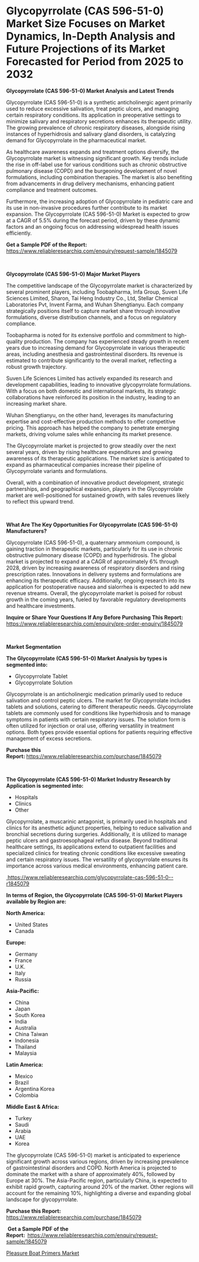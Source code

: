 <p><h1>Glycopyrrolate (CAS 596-51-0) Market Size Focuses on Market Dynamics, In-Depth Analysis and Future Projections of its Market Forecasted for Period from 2025 to 2032</h1></p><p><strong>Glycopyrrolate (CAS 596-51-0) Market Analysis and Latest Trends</strong></p>
<p><p>Glycopyrrolate (CAS 596-51-0) is a synthetic anticholinergic agent primarily used to reduce excessive salivation, treat peptic ulcers, and managing certain respiratory conditions. Its application in preoperative settings to minimize salivary and respiratory secretions enhances its therapeutic utility. The growing prevalence of chronic respiratory diseases, alongside rising instances of hyperhidrosis and salivary gland disorders, is catalyzing demand for Glycopyrrolate in the pharmaceutical market.</p><p>As healthcare awareness expands and treatment options diversify, the Glycopyrrolate market is witnessing significant growth. Key trends include the rise in off-label use for various conditions such as chronic obstructive pulmonary disease (COPD) and the burgeoning development of novel formulations, including combination therapies. The market is also benefiting from advancements in drug delivery mechanisms, enhancing patient compliance and treatment outcomes.</p><p>Furthermore, the increasing adoption of Glycopyrrolate in pediatric care and its use in non-invasive procedures further contribute to its market expansion. The Glycopyrrolate (CAS 596-51-0) Market is expected to grow at a CAGR of 5.5% during the forecast period, driven by these dynamic factors and an ongoing focus on addressing widespread health issues efficiently.</p></p>
<p><strong>Get a Sample PDF of the Report:&nbsp;</strong> <a href="https://www.reliableresearchiq.com/enquiry/request-sample/1845079?utm_campaign=3026&utm_medium=2&utm_source=Github&utm_content=ia&utm_term=03042025&utm_id=glycopyrrolate-cas-596-51-0">https://www.reliableresearchiq.com/enquiry/request-sample/1845079</a></p>
<p>&nbsp;</p>
<p><strong>Glycopyrrolate (CAS 596-51-0) Major Market Players</strong></p>
<p><p>The competitive landscape of the Glycopyrrolate market is characterized by several prominent players, including Toobapharma, Infa Group, Suven Life Sciences Limited, Sharon, Tai Heng Industry Co., Ltd, Stellar Chemical Laboratories Pvt, Invent Farma, and Wuhan Shengtianyu. Each company strategically positions itself to capture market share through innovative formulations, diverse distribution channels, and a focus on regulatory compliance.</p><p>Toobapharma is noted for its extensive portfolio and commitment to high-quality production. The company has experienced steady growth in recent years due to increasing demand for Glycopyrrolate in various therapeutic areas, including anesthesia and gastrointestinal disorders. Its revenue is estimated to contribute significantly to the overall market, reflecting a robust growth trajectory.</p><p>Suven Life Sciences Limited has actively expanded its research and development capabilities, leading to innovative glycopyrrolate formulations. With a focus on both domestic and international markets, its strategic collaborations have reinforced its position in the industry, leading to an increasing market share.</p><p>Wuhan Shengtianyu, on the other hand, leverages its manufacturing expertise and cost-effective production methods to offer competitive pricing. This approach has helped the company to penetrate emerging markets, driving volume sales while enhancing its market presence.</p><p>The Glycopyrrolate market is projected to grow steadily over the next several years, driven by rising healthcare expenditures and growing awareness of its therapeutic applications. The market size is anticipated to expand as pharmaceutical companies increase their pipeline of Glycopyrrolate variants and formulations.</p><p>Overall, with a combination of innovative product development, strategic partnerships, and geographical expansion, players in the Glycopyrrolate market are well-positioned for sustained growth, with sales revenues likely to reflect this upward trend.</p></p>
<p>&nbsp;</p>
<p><strong>What Are The Key Opportunities For Glycopyrrolate (CAS 596-51-0) Manufacturers?</strong></p>
<p><p>Glycopyrrolate (CAS 596-51-0), a quaternary ammonium compound, is gaining traction in therapeutic markets, particularly for its use in chronic obstructive pulmonary disease (COPD) and hyperhidrosis. The global market is projected to expand at a CAGR of approximately 6% through 2028, driven by increasing awareness of respiratory disorders and rising prescription rates. Innovations in delivery systems and formulations are enhancing its therapeutic efficacy. Additionally, ongoing research into its application for postoperative nausea and sialorrhea is expected to add new revenue streams. Overall, the glycopyrrolate market is poised for robust growth in the coming years, fueled by favorable regulatory developments and healthcare investments.</p></p>
<p><strong>Inquire or Share Your Questions If Any Before Purchasing This Report:</strong> <a href="https://www.reliableresearchiq.com/enquiry/pre-order-enquiry/1845079?utm_campaign=3026&utm_medium=2&utm_source=Github&utm_content=ia&utm_term=03042025&utm_id=glycopyrrolate-cas-596-51-0">https://www.reliableresearchiq.com/enquiry/pre-order-enquiry/1845079</a></p>
<p>&nbsp;</p>
<p><strong>Market Segmentation</strong></p>
<p><strong>The Glycopyrrolate (CAS 596-51-0) Market Analysis by types is segmented into:</strong></p>
<p><ul><li>Glycopyrrolate Tablet</li><li>Glycopyrrolate Solution</li></ul></p>
<p><p>Glycopyrrolate is an anticholinergic medication primarily used to reduce salivation and control peptic ulcers. The market for Glycopyrrolate includes tablets and solutions, catering to different therapeutic needs. Glycopyrrolate tablets are commonly used for conditions like hyperhidrosis and to manage symptoms in patients with certain respiratory issues. The solution form is often utilized for injection or oral use, offering versatility in treatment options. Both types provide essential options for patients requiring effective management of excess secretions.</p></p>
<p><strong>Purchase this Report:&nbsp;</strong><a href="https://www.reliableresearchiq.com/purchase/1845079?utm_campaign=3026&utm_medium=2&utm_source=Github&utm_content=ia&utm_term=03042025&utm_id=glycopyrrolate-cas-596-51-0">https://www.reliableresearchiq.com/purchase/1845079</a></p>
<p>&nbsp;</p>
<p><strong>The Glycopyrrolate (CAS 596-51-0) Market Industry Research by Application is segmented into:</strong></p>
<p><ul><li>Hospitals</li><li>Clinics</li><li>Other</li></ul></p>
<p><p>Glycopyrrolate, a muscarinic antagonist, is primarily used in hospitals and clinics for its anesthetic adjunct properties, helping to reduce salivation and bronchial secretions during surgeries. Additionally, it is utilized to manage peptic ulcers and gastroesophageal reflux disease. Beyond traditional healthcare settings, its applications extend to outpatient facilities and specialized clinics for treating chronic conditions like excessive sweating and certain respiratory issues. The versatility of glycopyrrolate ensures its importance across various medical environments, enhancing patient care.</p></p>
<p><a href="https://www.reliableresearchiq.com/glycopyrrolate-cas-596-51-0--r1845079?utm_campaign=3026&utm_medium=2&utm_source=Github&utm_content=ia&utm_term=03042025&utm_id=glycopyrrolate-cas-596-51-0">&nbsp;https://www.reliableresearchiq.com/glycopyrrolate-cas-596-51-0--r1845079</a></p>
<p><strong>In terms of Region, the Glycopyrrolate (CAS 596-51-0) Market Players available by Region are:</strong></p>
<p>
    <p> <strong> North America: </strong>
        <ul>
            <li>United States</li>
            <li>Canada</li>
        </ul>
        </p> 
    <p> <strong> Europe: </strong>
        <ul>
            <li>Germany</li>
            <li>France</li>
            <li>U.K.</li>
            <li>Italy</li>
            <li>Russia</li>
        </ul>
        </p> 
    <p> <strong> Asia-Pacific: </strong>
        <ul>
            <li>China</li>
            <li>Japan</li>
            <li>South Korea</li>
            <li>India</li>
            <li>Australia</li>
            <li>China Taiwan</li>
            <li>Indonesia</li>
            <li>Thailand</li>
            <li>Malaysia</li>
        </ul>
        </p> 
    <p> <strong> Latin America: </strong>
        <ul>
            <li>Mexico</li>
            <li>Brazil</li>
            <li>Argentina Korea</li>
            <li>Colombia</li>
        </ul>
        </p> 
    <p> <strong> Middle East & Africa: </strong>
        <ul>
            <li>Turkey</li>
            <li>Saudi</li>
            <li>Arabia</li>
            <li>UAE</li>
            <li>Korea</li>
        </ul>
    </p>
    </p>
<p><p>The glycopyrrolate (CAS 596-51-0) market is anticipated to experience significant growth across various regions, driven by increasing prevalence of gastrointestinal disorders and COPD. North America is projected to dominate the market with a share of approximately 40%, followed by Europe at 30%. The Asia-Pacific region, particularly China, is expected to exhibit rapid growth, capturing around 20% of the market. Other regions will account for the remaining 10%, highlighting a diverse and expanding global landscape for glycopyrrolate.</p></p>
<p><strong>Purchase this Report: </strong><a href="https://www.reliableresearchiq.com/purchase/1845079?utm_campaign=3026&utm_medium=2&utm_source=Github&utm_content=ia&utm_term=03042025&utm_id=glycopyrrolate-cas-596-51-0">https://www.reliableresearchiq.com/purchase/1845079</a></p>
<p>&nbsp;<strong>Get a Sample PDF of the Report:&nbsp;&nbsp;</strong><a href="https://www.reliableresearchiq.com/enquiry/request-sample/1845079?utm_campaign=3026&utm_medium=2&utm_source=Github&utm_content=ia&utm_term=03042025&utm_id=glycopyrrolate-cas-596-51-0">https://www.reliableresearchiq.com/enquiry/request-sample/1845079</a></p>
<p><strong></strong></p>
<p><p><a href="https://github.com/briandahm87/Market-Research-Report-List-1/blob/main/pleasure-boat-primers-market.md?utm_campaign=3026&utm_medium=2&utm_source=Github&utm_content=ia&utm_term=03042025&utm_id=glycopyrrolate-cas-596-51-0">Pleasure Boat Primers Market</a></p></p>